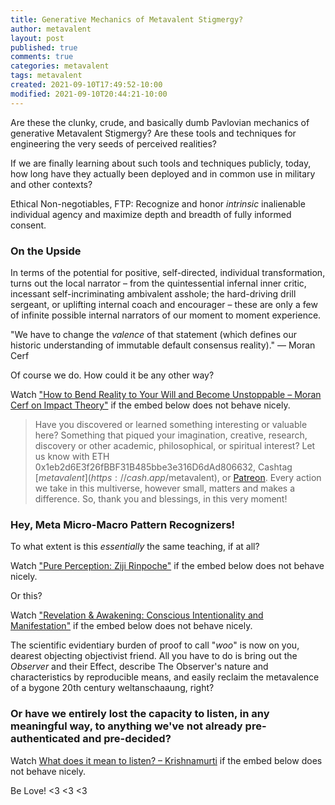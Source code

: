 ```yaml
---
title: Generative Mechanics of Metavalent Stigmergy?
author: metavalent
layout: post
published: true
comments: true
categories: metavalent
tags: metavalent
created: 2021-09-10T17:49:52-10:00
modified: 2021-09-10T20:44:21-10:00
---
```


Are these the clunky, crude, and basically dumb Pavlovian mechanics of generative Metavalent Stigmergy? Are these tools and techniques for engineering the very seeds of perceived realities?

If we are finally learning about such tools and techniques publicly, today, how long have they actually been deployed and in common use in military and other contexts?

Ethical Non-negotiables, FTP: Recognize and honor *intrinsic* inalienable individual agency and maximize depth and breadth of fully informed consent.

### On the Upside

In terms of the potential for positive, self-directed, individual transformation, turns out the local narrator – from the quintessential infernal inner critic, incessant self-incriminating ambivalent asshole; the hard-driving drill sergeant, or uplifting internal coach and encourager – these are only a few of infinite possible internal narrators of our moment to moment experience.

"We have to change the *valence* of that statement (which defines our historic understanding of immutable default consensus reality)." — Moran Cerf

Of course we do. How could it be any other way?

Watch ["How to Bend Reality to Your Will and Become Unstoppable – Moran Cerf on Impact Theory"](https://youtu.be/PE0TedFPgH8) if the embed below does not behave nicely. 

<div class="embed-container"><iframeloading="lazy" width="560" height="315" src="https://www.youtube.com/embed/PE0TedFPgH8" title="YouTube video player" frameborder="0" allow="accelerometer; autoplay; clipboard-write; encrypted-media; gyroscope; picture-in-picture" allowfullscreen></iframe></div>

> Have you discovered or learned something interesting or valuable here? Something that piqued your imagination, creative, research, discovery or other academic, philosophical, or spiritual interest? Let us know with ETH 0x1eb2d6E3f26fBBF31B485bbe3e316D6dAd806632, Cashtag [$metavalent](https://cash.app/$metavalent), or [Patreon](https://patreon.com/metavalent). Every action we take in this multiverse, however small, matters and makes a difference. So, thank you and blessings, in this very moment!

### Hey, Meta Micro-Macro Pattern Recognizers!

To what extent is this *essentially* the same teaching, if at all?

Watch ["Pure Perception: Ziji Rinpoche"](https://youtu.be/qu7K38_MwaM) if the embed below does not behave nicely. 

<div class="embed-container"><iframeloading="lazy" width="560" height="315" src="https://www.youtube.com/embed/qu7K38_MwaM" title="YouTube video player" frameborder="0" allow="accelerometer; autoplay; clipboard-write; encrypted-media; gyroscope; picture-in-picture" allowfullscreen></iframe></div>

Or this? 

Watch ["Revelation & Awakening: Conscious Intentionality and Manifestation"](https://youtu.be/ix5aIMvLJDY) if the embed below does not behave nicely.

<div class="embed-container"><iframeloading="lazy" width="560" height="315" src="https://www.youtube.com/embed/ix5aIMvLJDY" title="YouTube video player" frameborder="0" allow="accelerometer; autoplay; clipboard-write; encrypted-media; gyroscope; picture-in-picture" allowfullscreen></iframe></div>

The scientific evidentiary burden of proof to call "*woo*" is now on you, dearest objecting objectivist friend. All you have to do is bring out the *Observer* and their Effect, describe The Observer's nature and characteristics by reproducible means, and easily reclaim the metavalence of a bygone 20th century weltanschaaung, right?

### Or have we entirely lost the capacity to listen, in any meaningful way, to anything we've not already pre-authenticated and pre-decided?

Watch [What does it mean to listen? – Krishnamurti](https://youtu.be/Tayq31Qc7Ws) if the embed below does not behave nicely.

<div class="embed-container"><iframeloading="lazy" width="560" height="315" src="https://www.youtube.com/embed/Tayq31Qc7Ws" title="YouTube video player" frameborder="0" allow="accelerometer; autoplay; clipboard-write; encrypted-media; gyroscope; picture-in-picture" allowfullscreen></iframe></div>

Be Love! <3 <3 <3

